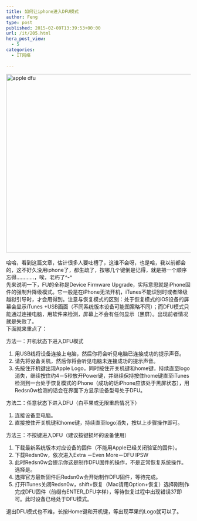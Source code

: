 ```yaml
---
title: 如何让iphone进入DFU模式
author: Feng
type: post
published: 2015-02-09T13:39:53+00:00
url: /it/205.html
hera_post_view:
  - 5
categories:
  - IT网络

---
```

[<img loading="lazy" decoding="async" class="alignnone size-full wp-image-1405" src="http://uu126.cn/wp-content/uploads/2015/02/apple-dfu.png" alt="apple dfu" width="600" height="486" />][1]  
&nbsp;  
哈哈，看到这篇文章，估计很多人要吐槽了，这谁不会呀，也是哈，我以前都会的，这不好久没用iphone了，都生疏了，按哪几个键倒是记得，就是把一个顺序忘得…………，唉，老朽了^-^  
先来说明一下，FU的全称是Device Firmware Upgrade，实际意思就是iPhone固件的强制升降级模式。它一般是在iPhone无法开机，iTunes不能识别时或者降级越狱引导时，才会用得到。注意与恢复模式的区别：处于恢复模式的iOS设备的屏幕会显示iTunes +USB画面（不同系统版本设备可能图案略不同）；而DFU模式只能通过连接电脑，用软件来检测，屏幕上不会有任何显示<span style="color: #000000;">（黑屏）</span>。出现前者情况就是失败了。  
下面就来重点了：

<div class="para">
  方法一：开机状态下进入DFU模式
</div>

<ol class="custom_num para-list list-paddingleft-1">
  <li class="list-num-1-1 list-num-paddingleft-1">
    <div class="para">
      用USB线将设备连接上电脑，然后你将会听见电脑已连接成功的提示声音。
    </div>
  </li>
  
  <li class="list-num-1-2 list-num-paddingleft-1">
    <div class="para">
      请先将设备关机，然后你将会听见电脑未连接成功的提示声音。
    </div>
  </li>
  
  <li class="list-num-1-3 list-num-paddingleft-1">
    <div class="para">
      先按住开机键出现Apple Logo，同时按住开关机键和home键，持续直至logo消失，继续按住约4－5秒放开Power键，并继续保持按住home键直至iTunes检测到一台处于恢复模式的iPhone（成功的话iPhone应该处于黑屏状态），用Redsn0w检测的话会在界面下方显示设备型号处于DFU。
    </div>
  </li>
</ol>

<div class="para">
  方法二：任意状态下进入DFU（白苹果或无限重启情况下）
</div>

<ol class="custom_num para-list list-paddingleft-1">
  <li class="list-num-1-1 list-num-paddingleft-1">
    <div class="para">
      连接设备至电脑。
    </div>
  </li>
  
  <li class="list-num-1-2 list-num-paddingleft-1">
    <div class="para">
      直接按住开关机键和home键，持续直至logo消失，按以上步骤操作即可。
    </div>
  </li>
</ol>

<div class="para">
  方法三：不按键进入DFU（建议按键损坏的设备使用）
</div>

<ol class="custom_num para-list list-paddingleft-1">
  <li class="list-num-1-1 list-num-paddingleft-1">
    <div class="para">
      下载最新系统版本对应设备的固件（不能用Apple已经关闭验证的固件）。
    </div>
  </li>
  
  <li class="list-num-1-2 list-num-paddingleft-1">
    <div class="para">
      下载Redsn0w，依次进入Extra －Even More－DFU IPSW
    </div>
  </li>
  
  <li class="list-num-1-3 list-num-paddingleft-1">
    <div class="para">
      此时Redsn0w会提示你这是制作DFU固件的操作，不是正常恢复系统操作。选择是。
    </div>
  </li>
  
  <li class="list-num-1-4 list-num-paddingleft-1">
    <div class="para">
      选择官方最新固件后Redsn0w会开始制作DFU固件，等待完成。
    </div>
  </li>
  
  <li class="list-num-1-5 list-num-paddingleft-1">
    <div class="para">
      打开iTunes关闭Redsn0w，shift+恢复（Mac请用Option+恢复）选择刚制作完成DFU固件（前缀有ENTER_DFU字样），等待恢复过程中出现错误37即可。此时设备已经处于DFU模式。
    </div>
  </li>
</ol>

退出DFU模式也不难，长按Home键和开机键，等出现苹果的Logo就可以了。

 [1]: http://uu126.cn/wp-content/uploads/2015/02/apple-dfu.png